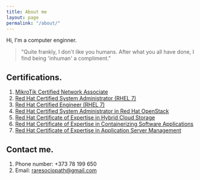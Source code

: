 ```yaml
---
title: About me
layout: page
permalink: "/about/"
---
```


Hi, I'm a computer enginner.


> "Quite frankly, I don't like you humans. After what you all have done,
I find being 'inhuman' a compliment."


## Certifications.

1. <a href="https://www.mikrotik.com/training/certificates/b48483cdc5e142b2f47"> MikroTik Certified Network Associate</a>
2. <a href="https://www.redhat.com/rhtapps/services/verify/?certId=160-056-479&isSearch=False&verify=Verify">Red Hat Certified System Administrator (RHEL 7)</a>
3. <a href="https://www.redhat.com/rhtapps/services/verify/?certId=160-056-479&isSearch=False&verify=Verify">Red Hat Certified Engineer (RHEL 7)</a>
4. <a href="https://www.redhat.com/rhtapps/services/verify/?certId=160-056-479&isSearch=False&verify=Verify">Red Hat Certified System Administrator in Red Hat OpenStack</a>
5. <a href="https://www.redhat.com/rhtapps/services/verify/?certId=160-056-479&isSearch=False&verify=Verify">Red Hat Certificate of Expertise in Hybrid Cloud Storage</a>
6. <a href="https://www.redhat.com/rhtapps/services/verify/?certId=160-056-479&isSearch=False&verify=Verify">Red Hat Certificate of Expertise in Containerizing Software Applications</a>
7. <a href="https://www.redhat.com/rhtapps/services/verify/?certId=160-056-479&isSearch=False&verify=Verify">Red Hat Certificate of Expertise in Application Server Management</a>


<div class="divider"></div>

## Contact me.

1. Phone number: +373 78 199 650
2. Email: raresociopath@gmail.com